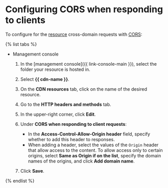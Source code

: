 # Configuring CORS when responding to clients

To configure for the [resource](../../concepts/resource.md) cross-domain requests with [CORS](../../concepts/cors.md):

{% list tabs %}

- Management console

  1. In the [management console]({{ link-console-main }}), select the folder your resource is hosted in.
  
  1. Select **{{ cdn-name }}**.
  
  1. On the **CDN resources** tab, click on the name of the desired resource.
  
  1. Go to the **HTTP headers and methods** tab.
  
  1. In the upper-right corner, click **Edit**.
  
  1. Under **CORS when responding to client requests**:
      * In the **Access-Control-Allow-Origin header** field, specify whether to add this header to responses.
      * When adding a header, select the values of the `Origin` header that allow access to the content. To allow access only to certain origins, select **Same as Origin if on the list**, specify the domain names of the origins, and click **Add domain name**.

  1. Click **Save**.

{% endlist %}
